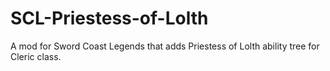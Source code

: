 # SCL-Priestess-of-Lolth
A mod for Sword Coast Legends that adds Priestess of Lolth ability tree for Cleric class.
